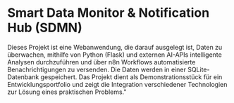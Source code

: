 # Smart Data Monitor & Notification Hub (SDMN)
Dieses Projekt ist eine Webanwendung, die darauf ausgelegt ist, Daten zu überwachen, mithilfe von Python (Flask) und externen AI-APIs intelligente Analysen durchzuführen und über n8n Workflows automatisierte Benachrichtigungen zu versenden. Die Daten werden in einer SQLite-Datenbank gespeichert. Das Projekt dient als Demonstrationsstück für ein Entwicklungsportfolio und zeigt die Integration verschiedener Technologien zur Lösung eines praktischen Problems."

